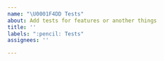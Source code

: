 ```yaml
---
name: "\U0001F4DD Tests"
about: Add tests for features or another things
title: ''
labels: ":pencil: Tests"
assignees: ''

---
```



